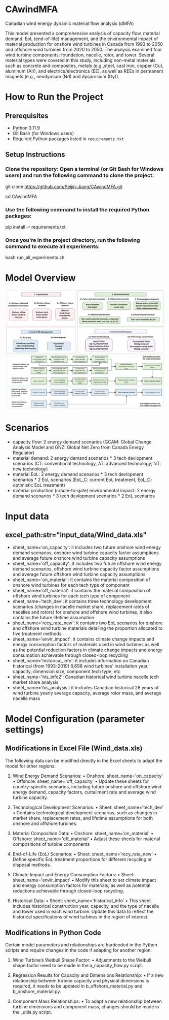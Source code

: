 # CAwindMFA
Canadian wind energy dynamic material flow analysis (dMFA)

This model presented a comprehensive analysis of capacity flow, material demand, EoL (end-of-life) management, and the environmental impact of material production for onshore wind turbines in Canada from 1993 to 2050 and offshore wind turbines from 2020 to 2050. The analysis examined four wind turbine components: foundation, nacelle, rotor, and tower. Several material types were covered in this study, including non-metal materials such as concrete and composites, metals (e.g.,steel, cast iron, copper (Cu), aluminum (Al)), and electrics/electronics (EE), as well as REEs in permanent magnets (e.g., neodymium (Nd) and dysprosium (Dy)). 

# How to Run the Project

## Prerequisites

- Python 3.11.9
- Git Bash (for Windows users)
- Required Python packages listed in `requirements.txt`

## Setup Instructions
### Clone the repository: Open a terminal (or Git Bash for Windows users) and run the following command to clone the project:

git clone https://github.com/Peijin-Jiang/CAwindMFA.git

cd CAwindMFA


### Use the following command to install the required Python packages:

pip install -r requirements.txt


### Once you're in the project directory, run the following command to execute all experiments:

bash run_all_experiments.sh


# Model Overview
![Alt text](model_overview.png)

# Scenarios
- capacity flow: 2 energy demand scenarios (GCAM: Global Change Analysis Model and GNZ: Global Net Zero from Canada Energy Regulator)
- material demand: 2 energy demand scenarios * 3 tech devlopment scenarios (CT: conventional technology, AT: advanced technology, NT: new technology)
- material EoL: 2 energy demand scenarios * 3 tech devlopment scenarios * 2 EoL scenarios (EoL_C: current EoL treatment, EoL_O: optimistic EoL treatment)
- material production (cradle-to-gate) environmental impact: 2 energy demand scenarios * 3 tech devlopment scenarios * 2 EoL scenarios 

# Input data
## excel_path:str="input_data/Wind_data.xls"
- sheet_name='on_capacity': it includes two future onshore wind energy demand scenarios, onshore wind turbine capacity factor assumptions and average future onshore wind turbine capacity assumptions
- sheet_name='off_capacity': it includes two future offshore wind energy demand scenarios, offshore wind turbine capacity factor assumptions and average future offshore wind turbine capacity assumptions
- sheet_name='on_material': it contains the material composition of onshore wind turbines for each tech type of component
- sheet_name='off_material': it contains the material composition of offshore wind turbines for each tech type of component
- sheet_name='tech_dev': it contains three technology development scenarios (changes in nacelle market share, replacement rates of nacelles and rotors) for onshore and offshore wind turbines, it also contains the future lifetime assumption
- sheet_name='recy_rate_new': it contains two EoL scenarios for onshore and offshore wind turbine materials detailing the proportion allocated to five treatment methods
- sheet_name='envir_impact': it contains climate change impacts and energy consumption factors of materials used in wind turbines as well as the potential reduction factors in climate change impacts and energy consumption achievable through closed-loop recycling
- sheet_name='historical_info': it includes information on Canadian historical (from 1993-2019) 6,698 wind turbines' installation year, capacity, dimension size, component tech type, etc
- sheet_name='his_info2': Canadian historical wind turbine nacelle tech market share analysis
- sheet_name='his_analysis': it includes Canadian historical 28 years of wind turbine yearly average capacity, average rotor mass, and average nacelle mass

# Model Configuration (parameter settings)

## Modifications in Excel File (Wind_data.xls)
The following data can be modified directly in the Excel sheets to adapt the model for other regions:

1.	Wind Energy Demand Scenarios:
•	Onshore: sheet_name='on_capacity'
•	Offshore: sheet_name='off_capacity'
•	Update these sheets for country-specific scenarios, including future onshore and offshore wind energy demand, capacity factors, curtailment rate and average wind turbine capacity.
2.	Technological Development Scenarios:
•	Sheet: sheet_name='tech_dev'
•	Contains technological development scenarios, such as changes in market share, replacement rates, and lifetime assumptions for both onshore and offshore turbines.

3.	Material Composition Data:
•	Onshore: sheet_name='on_material'
•	Offshore: sheet_name='off_material'
•	Adjust these sheets for material compositions of turbine components

4.	End-of-Life (EoL) Scenarios:
•	Sheet: sheet_name='recy_rate_new'
•	Define specific EoL treatment proportions for different recycling or disposal methods.

5.	Climate Impact and Energy Consumption Factors:
•	Sheet: sheet_name='envir_impact'
•	Modify this sheet to set climate impact and energy consumption factors for materials, as well as potential reductions achievable through closed-loop recycling.

6.	Historical Data:
•	Sheet: sheet_name='historical_info'
•	This sheet includes historical construction year, capacity, and the type of nacelle and tower used in each wind turbine. Update this data to reflect the historical specifications of wind turbines in the region of interest.

## Modifications in Python Code
Certain model parameters and relationships are hardcoded in the Python scripts and require changes in the code if adapting for another region:

1.	Wind Turbine’s Weibull Shape Factor:
•	Adjustments to the Weibull shape factor need to be made in the a_capacity_flow.py script.

2.	Regression Results for Capacity and Dimensions Relationship:
•	If a new relationship between turbine capacity and physical dimensions is required, it needs to be updated in b_offshore_material.py and b_onshore_material.py.
	
3.	Component Mass Relationships:
•	To adapt a new relationship between turbine dimensions and component mass, changes should be made in the _utils.py script.


